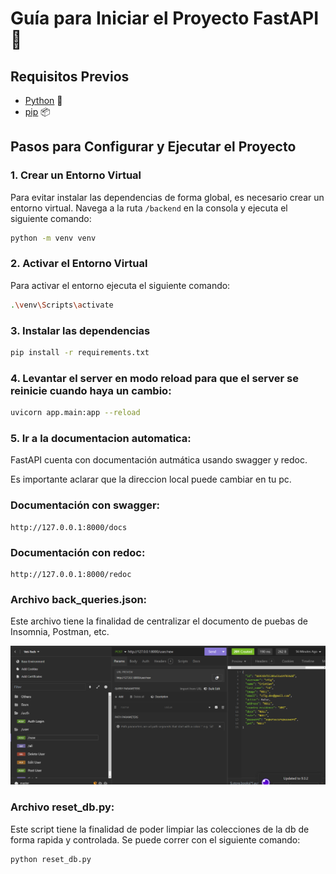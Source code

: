 # Guía para Iniciar el Proyecto FastAPI 🚀

## Requisitos Previos

- [Python](https://www.python.org/) 🐍
- [pip](https://pip.pypa.io/en/stable/) 📦

## Pasos para Configurar y Ejecutar el Proyecto

### 1. Crear un Entorno Virtual

Para evitar instalar las dependencias de forma global, es necesario crear un entorno virtual. Navega a la ruta `/backend` en la consola y ejecuta el siguiente comando:

```bash
python -m venv venv
```

### 2. Activar el Entorno Virtual

Para activar el entorno ejecuta el siguiente comando:

```bash
.\venv\Scripts\activate
```

### 3. Instalar las dependencias

```bash
pip install -r requirements.txt
```

### 4. Levantar el server en modo reload para que el server se reinicie cuando haya un cambio:

```bash
uvicorn app.main:app --reload
```

### 5. Ir a la documentacion automatica:

FastAPI cuenta con documentación autmática usando swagger y redoc.

Es importante aclarar que la direccion local puede cambiar en tu pc.

### Documentación con swagger:

```
http://127.0.0.1:8000/docs
```

### Documentación con redoc:

```
http://127.0.0.1:8000/redoc
```

### Archivo back_queries.json:

Este archivo tiene la finalidad de centralizar el documento de puebas de Insomnia, Postman, etc.

![Insomnia](image.png)

### Archivo reset_db.py:

Este script tiene la finalidad de poder limpiar las colecciones de la db de forma rapida y controlada.
Se puede correr con el siguiente comando:

```bash
python reset_db.py
```
